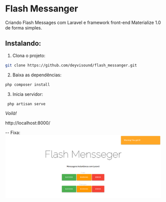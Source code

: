 # Flash Messanger
Criando Flash Messages com Laravel e framework front-end  Materialize 1.0 de forma simples. 


## Instalando: 

1. Clona o projeto: 
```bash
git clone https://github.com/deyvisound/flash_messanger.git
```
2. Baixa as dependências: 
```bash 
php composer install 
```
3. Inicia servidor: 
```bash 
 php artisan serve
```
*Voilà!*

http://localhost:8000/

-- Fixa: 
<img src="public/img/sample.png" width="500" />
